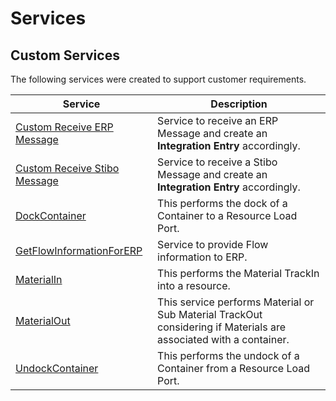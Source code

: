 # Services

## Custom Services

The following services were created to support customer requirements.

| Service                     | Description       |
| ------                    | ------            |
| [Custom Receive ERP Message](/AMSOsram/techspec>artifacts>services>CustomReceiveERPMessage) | Service to receive an ERP Message and create an **Integration Entry** accordingly. |
| [Custom Receive Stibo Message](/AMSOsram/techspec>artifacts>services>CustomReceiveStiboMessage) | Service to receive a Stibo Message and create an **Integration Entry** accordingly. |
| [DockContainer](/AMSOsram/techspec>artifacts>services>DockContainer) | This performs the dock of a Container to a Resource Load Port. |
| [GetFlowInformationForERP](/AMSOsram/techspec>artifacts>services>GetFlowInformationForERP) | Service to provide Flow information to ERP. |
| [MaterialIn](/AMSOsram/techspec>artifacts>services>MaterialIn) | This performs the Material TrackIn into a resource. |
| [MaterialOut](/AMSOsram/techspec>artifacts>services>MaterialOut) | This service performs Material or Sub Material TrackOut considering if Materials are associated with a container. |
| [UndockContainer](/AMSOsram/techspec>artifacts>services>UndockContainer) | This performs the undock of a Container from a Resource Load Port. |


